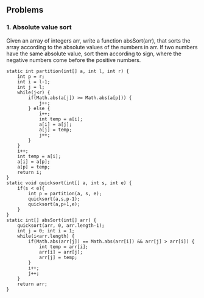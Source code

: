 
## Problems

### 1. Absolute value sort

Given an array of integers arr, write a function absSort(arr), that sorts the array according to the absolute values of the numbers in arr. If two numbers have the same absolute value, sort them according to sign, where the negative numbers come before the positive numbers.

	static int partition(int[] a, int l, int r) {
		int p = r;
		int i = l-1;
		int j = l;
		while(j<r) {
			if(Math.abs(a[j]) >= Math.abs(a[p])) {
				j++;
			} else {
				i++;
				int temp = a[i];
				a[i] = a[j];
				a[j] = temp;
				j++;
			}
		}
		i++;
		int temp = a[i];
		a[i] = a[p];
		a[p] = temp;
		return i;
	}
	static void quicksort(int[] a, int s, int e) {
		if(s < e){
			int p = partition(a, s, e);
			quicksort(a,s,p-1);
			quicksort(a,p+1,e);
		}
	}
	static int[] absSort(int[] arr) {
		quicksort(arr, 0, arr.length-1);
		int j = 0; int i = 1;
		while(i<arr.length) {
			if(Math.abs(arr[j]) == Math.abs(arr[i]) && arr[j] > arr[i]) {
				int temp = arr[i];
				arr[i] = arr[j];
				arr[j] = temp;
			}
			i++;
			j++;
		}
		return arr;
	}


